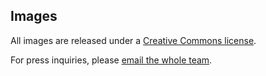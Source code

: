 ## Images

All images are released under a [Creative Commons license](http://creativecommons.org/licenses/by/4.0/). 

For press inquiries, please [email the whole team](mailto:Sam.Kriegman@wyss.harvard.edu,Douglas.Blackiston@tufts.edu,Michael.Levin@tufts.edu,jbongard@uvm.edu).
